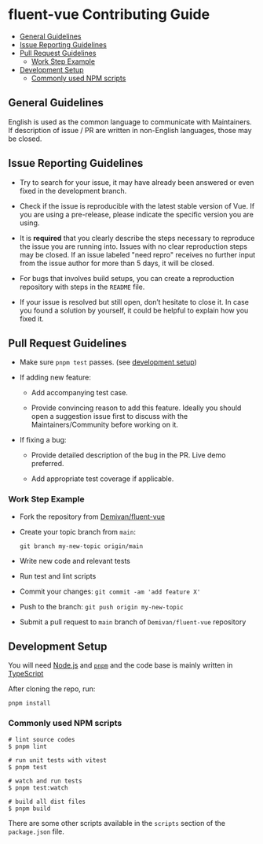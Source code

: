 # fluent-vue Contributing Guide

- [General Guidelines](#general-guidelines)
- [Issue Reporting Guidelines](#issue-reporting-guidelines)
- [Pull Request Guidelines](#pull-request-guidelines)
  - [Work Step Example](#work-step-example)
- [Development Setup](#development-setup)
  - [Commonly used NPM scripts](#commonly-used-npm-scripts)

## General Guidelines

English is used as the common language to communicate with Maintainers. If description of issue / PR are written in
non-English languages, those may be closed.

## Issue Reporting Guidelines

- Try to search for your issue, it may have already been answered or even fixed in the development branch.

- Check if the issue is reproducible with the latest stable version of Vue. If you are using a pre-release, please
  indicate the specific version you are using.

- It is **required** that you clearly describe the steps necessary to reproduce the issue you are running into. Issues with no clear reproduction steps may be closed. If an issue labeled "need repro" receives no further input from the issue author for more than 5 days, it will be closed.

- For bugs that involves build setups, you can create a reproduction repository with steps in the `README` file.

- If your issue is resolved but still open, don’t hesitate to close it. In case you found a solution by yourself, it could be helpful to explain how you fixed it.

## Pull Request Guidelines

- Make sure `pnpm test` passes. (see [development setup](#development-setup))

- If adding new feature:

  - Add accompanying test case.

  - Provide convincing reason to add this feature. Ideally you should open a suggestion issue first to discuss with the Maintainers/Community before working on it.

- If fixing a bug:
  - Provide detailed description of the bug in the PR. Live demo preferred.

  - Add appropriate test coverage if applicable.

### Work Step Example

- Fork the repository from [Demivan/fluent-vue][#repo]
- Create your topic branch from `main`:

  ```shell
  git branch my-new-topic origin/main
  ```

- Write new code and relevant tests
- Run test and lint scripts
- Commit your changes: `git commit -am 'add feature X'`
- Push to the branch: `git push origin my-new-topic`
- Submit a pull request to `main` branch of `Demivan/fluent-vue` repository

## Development Setup

You will need [Node.js][#node] and [`pnpm`][#pnpm] and the code base is mainly written in [TypeScript][#ts]

After cloning the repo, run:

```shell
pnpm install
```

### Commonly used NPM scripts

```shell
# lint source codes
$ pnpm lint

# run unit tests with vitest
$ pnpm test

# watch and run tests
$ pnpm test:watch

# build all dist files
$ pnpm build
```

There are some other scripts available in the `scripts` section of the `package.json` file.

[#repo]: https://github.com/Demivan/fluent-vue
[#pnpm]: https://pnpm.io
[#node]: http://nodejs.org
[#ts]: https://www.typescriptlang.org
